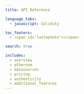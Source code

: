 ```yaml
---
title: API Reference

language_tabs:
  - javascript: Solidity

toc_footers:
  - <span id='lastupdate'></span>

search: true

includes:
  - overview
  - ethereum
  - datasources
  - pricing 
  - authenticity
  - additional_features
---
```

